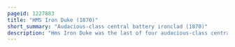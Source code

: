 ```yaml
---
pageid: 1227883
title: "HMS Iron Duke (1870)"
short_summary: "Audacious-class central battery ironclad (1870)"
description: "Hms Iron Duke was the last of four audacious-class central Battery Ironclads built for the Royal Navy in the late 1860S. The Ship was completed in 1871 and was Briefly assigned to the Reserve Fleet as a Guard Ship in Ireland before she was sent as its Flagship to the China Station. Iron Duke returned four Years later and resumed her Duties as guardian. She accidentally rammed and sank her sister ship Vanguard in a heavy Fog in Mid-1875 and returned in 1878 to the far east. The Ship ran aground twice during this Deployment and returned Home in 1883. Iron Duke was assigned to the Channel Fleet in 1885 after a lengthy Refit and remained there until she was again appointed Guard Ship in 1890. The Ship was converted into a Coal Hulk a Decade later and continued in this Role until 1906 when she was sold and broke up for Scrap."
---
```

